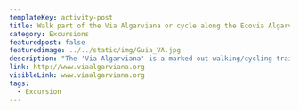```yaml
---
templateKey: activity-post
title: Walk part of the Via Algarviana or cycle along the Ecovia Algarve
category: Excursions
featuredpost: false
featuredimage: ../../static/img/Guia_VA.jpg
description: "The 'Via Algarviana' is a marked out walking/cycling trail (GR route) crossing the entire Algarve (in the north of the region). There are various sections for shorter, medium or long walks and all information including maps can be found on the following website:"
link: http://www.viaalgarviana.org
visibleLink: www.viaalgarviana.org
tags:
  - Excursion
---
```


